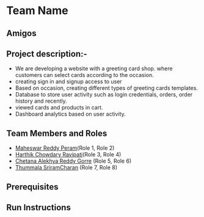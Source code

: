 # Team Name

## Amigos

## Project description:- 
* We are developing a website with a greeting card shop. where customers can select cards according to the occasion.
* creating sign in and signup access to user
* Based on occasion, creating different types of greeting cards templates.
* Database to store user activity such as login credentials, orders, order history and recently.
* viewed cards and products in cart.
* Dashboard analytics based on user activity.


## Team Members and Roles

* [Maheswar Reddy Peram](https://github.com/maheswarreddy01/CIS641-HW2-Peram/)(Role 1, Role 2)
* [Harthik Chowdary Ravipati](https://github.com/harthik27/CIS641-HW2-Ravipati)(Role 3, Role 4)
* [Chetana Alekhya Reddy Gorre](https://github.com/ChetanaAlekhya/CIS641-HW2-Gorre) (Role 5, Role 6)
* [Thummala SriramCharan](https://github.com/Thummalasriram44/CIS641-HW2-Thummala) (Role 7, Role 8)

## Prerequisites

## Run Instructions
